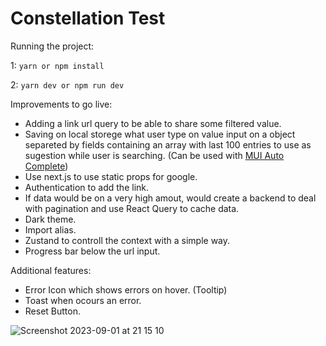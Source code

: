 # Constellation Test

Running the project:

1: ```yarn or npm install ```

2: ```yarn dev or npm run dev ```

Improvements to go live: 

- Adding a link url query to be able to share some filtered value.
- Saving on local storege what user type on value input on a object separeted by fields containing an array with last 100 entries to use as sugestion while user is searching. (Can be used with [MUI Auto Complete](https://mui.com/material-ui/react-autocomplete/))
- Use next.js to use static props for google.
- Authentication to add the link.
- If data would be on a very high amout, would create a backend to deal with pagination and use React Query to cache data.
- Dark theme.
- Import alias.
- Zustand to controll the context with a simple way.
- Progress bar below the url input.

Additional features:

- Error Icon which shows errors on hover. (Tooltip)
- Toast when ocours an error.
- Reset Button.

![Screenshot 2023-09-01 at 21 15 10](https://github.com/gabrikf/constellation-test/assets/67654630/d930cb78-8e59-49c8-924d-4d652ac70cea)
